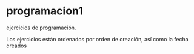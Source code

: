# programacion1
ejercicios de programación.


Los ejercicios están ordenados por orden de creación, así como la fecha creados
